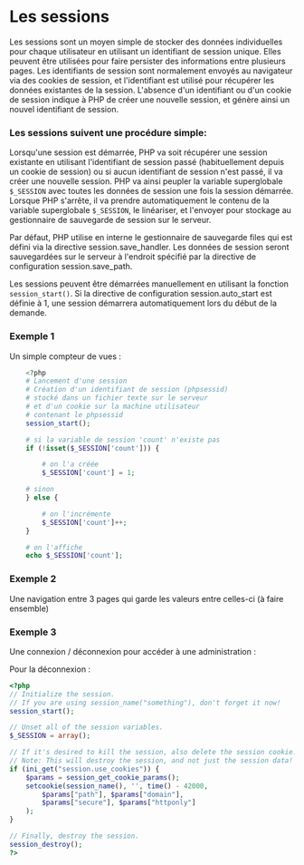 # Les sessions

Les sessions sont un moyen simple de stocker des données individuelles pour chaque utilisateur en utilisant un identifiant de session unique. Elles peuvent être utilisées pour faire persister des informations entre plusieurs pages. Les identifiants de session sont normalement envoyés au navigateur via des cookies de session, et l'identifiant est utilisé pour récupérer les données existantes de la session. L'absence d'un identifiant ou d'un cookie de session indique à PHP de créer une nouvelle session, et génère ainsi un nouvel identifiant de session.

### Les sessions suivent une procédure simple:

Lorsqu'une session est démarrée, PHP va soit récupérer une session existante en utilisant l'identifiant de session passé (habituellement depuis un cookie de session) ou si aucun identifiant de session n'est passé, il va créer une nouvelle session. PHP va ainsi peupler la variable superglobale `$_SESSION` avec toutes les données de session une fois la session démarrée. Lorsque PHP s'arrête, il va prendre automatiquement le contenu de la variable superglobale `$_SESSION`, le linéariser, et l'envoyer pour stockage au gestionnaire de sauvegarde de session sur le serveur.

Par défaut, PHP utilise en interne le gestionnaire de sauvegarde files qui est défini via la directive session.save_handler. Les données de session seront sauvegardées sur le serveur à l'endroit spécifié par la directive de configuration session.save_path.

Les sessions peuvent être démarrées manuellement en utilisant la fonction `session_start()`. Si la directive de configuration session.auto_start est définie à 1, une session démarrera automatiquement lors du début de la demande.

### Exemple 1

Un simple compteur de vues :
```php
    <?php
    # Lancement d'une session
    # Création d'un identifiant de session (phpsessid)
    # stocké dans un fichier texte sur le serveur
    # et d'un cookie sur la machine utilisateur
    # contenant le phpsessid
    session_start();

    # si la variable de session 'count' n'existe pas
    if (!isset($_SESSION['count'])) {

        # on l'a créée
        $_SESSION['count'] = 1;

    # sinon
    } else {

        # on l'incrémente
        $_SESSION['count']++;
    }

    # on l'affiche
    echo $_SESSION['count'];
```  
### Exemple 2

Une navigation entre 3 pages qui garde les valeurs entre celles-ci (à faire ensemble) 

### Exemple 3

Une connexion / déconnexion pour accéder à une administration :

Pour la déconnexion :
```php
<?php
// Initialize the session.
// If you are using session_name("something"), don't forget it now!
session_start();

// Unset all of the session variables.
$_SESSION = array();

// If it's desired to kill the session, also delete the session cookie.
// Note: This will destroy the session, and not just the session data!
if (ini_get("session.use_cookies")) {
    $params = session_get_cookie_params();
    setcookie(session_name(), '', time() - 42000,
        $params["path"], $params["domain"],
        $params["secure"], $params["httponly"]
    );
}

// Finally, destroy the session.
session_destroy();
?>
```